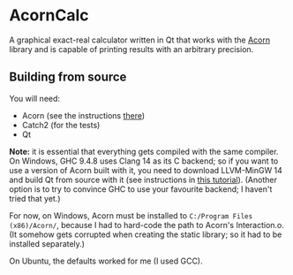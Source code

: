 # AcornCalc

A graphical exact-real calculator written in Qt
that works with the [Acorn](https://github.com/viktorcsimma/acorn) library
and is capable of printing results with an arbitrary precision.

## Building from source

You will need:
- Acorn (see the instructions [there](https://github.com/viktorcsimma/acorn))
- Catch2 (for the tests)
- Qt

**Note:** it is essential that everything gets compiled with the same compiler.
On Windows, GHC 9.4.8 uses Clang 14 as its C backend;
so if you want to use a version of Acorn built with it,
you need to download LLVM-MinGW 14 and build Qt from source with it
(see instructions in [this tutorial](https://doc.qt.io/qt-6/windows-building.html)).
(Another option is to try to convince GHC to use your favourite backend;
I haven't tried that yet.)

For now, on Windows, Acorn must be installed to
`C:/Program Files (x86)/Acorn/`,
because I had to hard-code the path to Acorn's Interaction.o.
(It somehow gets corrupted when creating the static library;
so it had to be installed separately.)

On Ubuntu, the defaults worked for me
(I used GCC).
